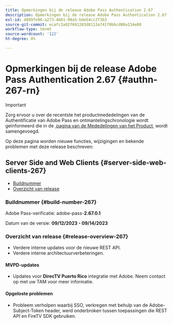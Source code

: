 ```yaml
---
title: Opmerkingen bij de release Adobe Pass Authentication 2.67
description: Opmerkingen bij de release Adobe Pass Authentication 2.67
exl-id: d899fe96-a273-4681-90a5-bde54cc2f3b3
source-git-commit: ecafc3a92f691203d8113a741f0b6cd00a134e80
workflow-type: tm+mt
source-wordcount: '122'
ht-degree: 0%

---
```


# Opmerkingen bij de release Adobe Pass Authentication 2.67 {#authn-267-rn}

>[!IMPORTANT]
>
> Zorg ervoor u over de recentste het productmededelingen van de Authentificatie van Adobe Pass en ontmantelingschronologie wordt geïnformeerd die in de [&#x200B; pagina van de Mededelingen van het Product &#x200B;](/help/authentication/product-announcements.md) wordt samengevoegd.

Op deze pagina worden nieuwe functies, wijzigingen en bekende problemen met deze release beschreven:

## Server Side and Web Clients {#server-side-web-clients-267}

* [Buildnummer](#build-number-267)
* [Overzicht van release](#release-overview-267)

### Buildnummer {#build-number-267}

Adobe Pass-verificatie: adobe-pass-**2.67.0.1**

Datum van de versie: **09/12/2023 - 09/14/2023**

### Overzicht van release {#release-overview-267}

* Verdere interne updates voor de nieuwe REST API.
* Verdere interne architectuurverbeteringen.

#### MVPD-updates

* Updates voor **DirecTV Puerto Rico** integratie met Adobe. Neem contact op met uw TAM voor meer informatie.

#### Opgeloste problemen

* Probleem verholpen waarbij SSO, verkregen met behulp van de Adobe-Subject-Token header, werd onderbroken tussen toepassingen die REST API en FireTV SDK gebruiken.

